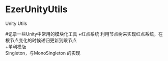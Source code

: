 # EzerUnityUtils
Unity Utils  

#记录一些Unity中常用的模块化工具
+红点系统
  利用节点树来实现红点系统，在根节点变化的时候递归更新到跟节点  
+单利模版  
  Singleton<T>，与MonoSingleton<T> 的实现  
